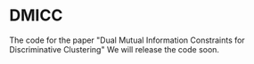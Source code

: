 # DMICC
The code for the paper "Dual Mutual Information Constraints for Discriminative Clustering"
We will release the code soon.
